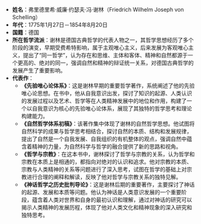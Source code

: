 - **姓名**：弗里德里希·威廉·约瑟夫·冯·谢林（Friedrich Wilhelm Joseph von Schelling）
- **年代**：1775年1月27日－1854年8月20日
- **国籍**：德国
- **所在哲学流派**：谢林是德国古典哲学的代表人物之一，其哲学思想经历了多个阶段的演变，早期受费希特影响，属于主观唯心主义，后来发展为客观唯心主义，提出了“同一哲学”，认为存在和思维、主体和客体、精神和自然都源于一个更高的、绝对的同一，强调自然和精神的辩证统一关系，对德国古典哲学的发展产生了重要影响。
- **代表作**：
    - **《先验唯心论体系》**：这是谢林早期的重要哲学著作，系统阐述了他的先验唯心论思想。在书中，他从自我意识出发，探讨了知识的起源、人类认识的发展过程以及艺术、哲学等在人类精神发展中的地位和作用，构建了一个以自我意识为核心的先验唯心论体系，展现了其独特的哲学思考和理论构建能力。
    - **《自然哲学体系初稿》**：该著作集中体现了谢林的自然哲学思想。他试图将自然科学的成果与哲学思考相结合，探讨自然的本质、结构和发展规律，提出了自然是一个自我发展、自我组织的有机整体的观点，强调自然中蕴含着精神的力量，为自然科学与哲学的融合提供了新的思路和视角。
    - **《哲学与宗教》**：在这本书中，谢林探讨了哲学与宗教的关系，认为哲学和宗教在本质上是相通的，都指向对绝对的认识和追求。他对宗教的本质、宗教与人类精神的关系等问题进行了深入思考，试图在哲学的基础上对宗教进行合理的阐释和解读，反映了他对哲学与宗教关系的独特见解。
    - **《神话哲学之历史批判导论》**：这是谢林后期的重要著作，主要探讨了神话的起源、发展和本质等问题。他认为神话是人类意识发展的一个重要阶段，蕴含着人类对世界和自身的最初认识和理解，通过对神话的研究可以揭示人类精神的发展历程，体现了他对人类文化和精神现象的深入研究和独特思考。
